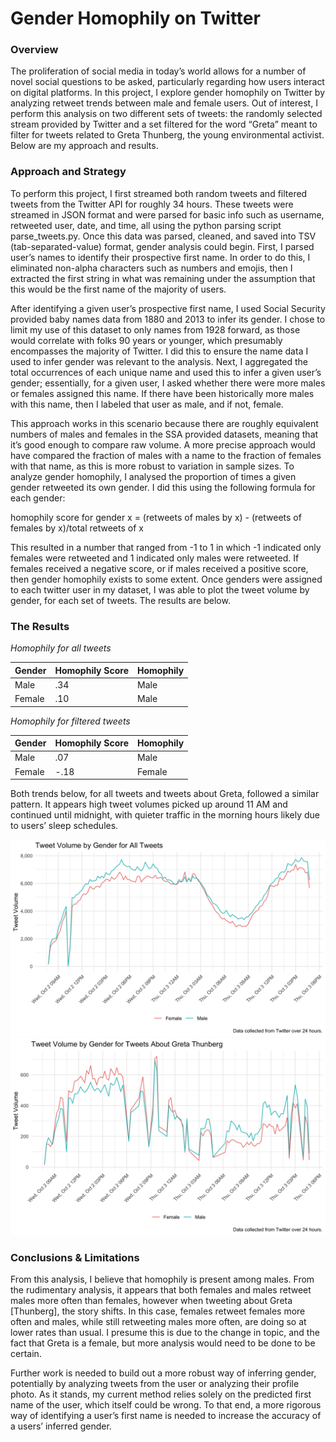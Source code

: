 # Gender Homophily on Twitter

### Overview

The proliferation of social media in today’s world allows for a number of novel social questions to be asked, particularly regarding how users interact on digital platforms. In this project, I explore gender homophily on Twitter by analyzing retweet trends between male and female users. Out of interest, I perform this analysis on two different sets of tweets: the randomly selected stream provided by Twitter and a set filtered for the word “Greta” meant to filter for tweets related to Greta Thunberg, the young environmental activist. Below are my approach and results.

### Approach and Strategy

To perform this project, I first streamed both random tweets and filtered tweets from the Twitter API for roughly 34 hours. These tweets were streamed in JSON format and were parsed for basic info such as username, retweeted user, date, and time, all using the python parsing script parse_tweets.py. Once this data was parsed, cleaned, and saved into TSV (tab-separated-value) format, gender analysis could begin. First, I parsed user’s names to identify their prospective first name. In order to do this, I eliminated non-alpha characters such as numbers and emojis, then I extracted the first string in what was remaining under the assumption that this would be the first name of the majority of users.

After identifying a given user’s prospective first name, I used Social Security provided baby names data from 1880 and 2013 to infer its gender. I chose to limit my use of this dataset to only names from 1928 forward, as those would correlate with folks 90 years or younger, which presumably encompasses the majority of Twitter. I did this to ensure the name data I used to infer gender was relevant to the analysis. Next, I aggregated the total occurrences of each unique name and used this to infer a given user’s gender; essentially, for a given user, I asked whether there were more males or females assigned this name. If there have been historically more males with this name, then I labeled that user as male, and if not, female. 

This approach works in this scenario because there are roughly equivalent numbers of males and females in the SSA provided datasets, meaning that it’s good enough to compare raw volume. A more precise approach would have compared the fraction of males with a name to the fraction of females with that name, as this is more robust to variation in sample sizes. To analyze gender homophily, I analysed the proportion of times a given gender retweeted its own gender. I did this using the following formula for each gender:

homophily score for gender x = (retweets of males by x) - (retweets of females by x)/total retweets of x

This resulted in a number that ranged from -1 to 1 in which -1 indicated only females were retweeted and 1 indicated only males were retweeted. If females received a negative score, or if males received a positive score, then gender homophily exists to some extent. Once genders were assigned to each twitter user in my dataset, I was able to plot the tweet volume by gender, for each set of tweets. The results are below.

### The Results

*Homophily for all tweets*
<table>
 <thead>
  <tr>
   <th style="text-align:left;"> Gender </th>
   <th style="text-align:left;"> Homophily Score </th>
   <th style="text-align:left;"> Homophily </th>
  </tr>
 </thead>
<tbody>
  <tr>
   <td style="text-align:left;"> Male </td>
   <td style="text-align:left;"> .34 </td>
   <td style="text-align:left;"> Male </td>
  </tr>
  <tr>
   <td style="text-align:left;"> Female </td>
   <td style="text-align:left;"> .10 </td>
   <td style="text-align:left;"> Male </td>
  </tr>
</tbody>
</table>

*Homophily for filtered tweets*
<table>
 <thead>
  <tr>
   <th style="text-align:left;"> Gender </th>
   <th style="text-align:left;"> Homophily Score </th>
   <th style="text-align:left;"> Homophily </th>
  </tr>
 </thead>
<tbody>
  <tr>
   <td style="text-align:left;"> Male </td>
   <td style="text-align:left;"> .07 </td>
   <td style="text-align:left;"> Male </td>
  </tr>
  <tr>
   <td style="text-align:left;"> Female </td>
   <td style="text-align:left;"> -.18 </td>
   <td style="text-align:left;"> Female </td>
  </tr>
</tbody>
</table>

Both trends below, for all tweets and tweets about Greta, followed a similar pattern. It appears high tweet volumes picked up around 11 AM and continued until midnight, with quieter traffic in the morning hours likely due to users’ sleep schedules.

![All Tweets](https://github.com/miguelito34/mse_231/blob/master/mse231_a1/all_tweets_plot.jpeg)
![Filtered Tweets](https://github.com/miguelito34/mse_231/blob/master/mse231_a1/filtered_tweets_plot.jpeg)

### Conclusions & Limitations

From this analysis, I believe that homophily is present among males. From the rudimentary analysis, it appears that both females and males retweet males more often than females, however when tweeting about Greta [Thunberg], the story shifts. In this case, females retweet females more often and males, while still retweeting males more often, are doing so at lower rates than usual. I presume this is due to the change in topic, and the fact that Greta is a female, but more analysis would need to be done to be certain.

Further work is needed to build out a more robust way of inferring gender, potentially by analyzing tweets from the user or analyzing their profile photo. As it stands, my current method relies solely on the predicted first name of the user, which itself could be wrong. To that end, a more rigorous way of identifying a user’s first name is needed to increase the accuracy of a users’ inferred gender.


